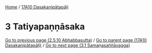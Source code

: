 
[Home](/) / [17A10 Dasakanipātapāḷi](../17A10.md)

# 3 Tatiyapaṇṇāsaka


[Go to previous page (2.5.10 Abhabbasutta)](2/2.5/2.5.10.md) / [Go to parent page (17A10 Dasakanipātapāḷi)](0.md) / [Go to next page (3.1 Samaṇasaññāvagga)](3/3.1.md)


